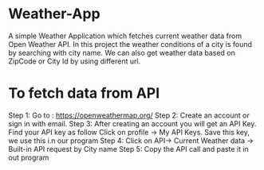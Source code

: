 # Weather-App
A simple Weather Application which fetches current weather data from Open Weather API.
In this project the weather conditions of a city is found by searching with city name.
We can also get weather data based on ZipCode or City Id by using different url.
# To fetch data from API
Step 1: Go to : https://openweathermap.org/
Step 2: Create an account or sign in with email.
Step 3: After creating an account you will get an API Key. Find your API key as follow
Click on profile -> My API Keys. Save this key, we use this i.n our program
Step 4: Click on API-> Current Weather data -> Built-in API request by City name
Step 5: Copy the API call and paste it in out program

